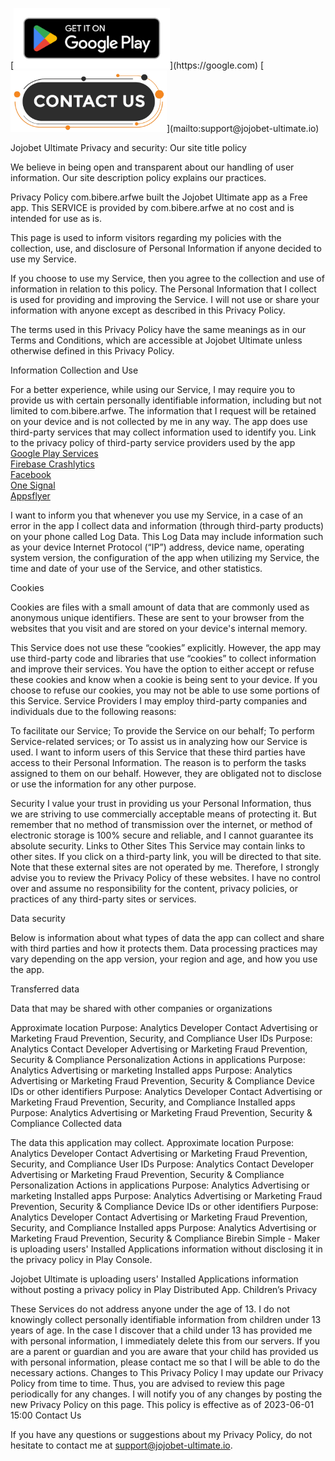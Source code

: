 <p float="left">
  [<img src="google-play-badge.png" width="250" height="97"/>](https://google.com)
  [<img src="contact-button.png" width="250" height="98"/>](mailto:support@jojobet-ultimate.io)
</p>

Jojobet Ultimate
Privacy and security: Our site title policy

We believe in being open and transparent about our handling of user information. Our site description policy explains our practices.

Privacy Policy
com.bibere.arfwe built the Jojobet Ultimate app as a Free app. This SERVICE is provided by com.bibere.arfwe at no cost and is intended for use as is.

This page is used to inform visitors regarding my policies with the collection, use, and disclosure of Personal Information if anyone decided to use my Service.

If you choose to use my Service, then you agree to the collection and use of information in relation to this policy. The Personal Information that I collect is used for providing and improving the Service. I will not use or share your information with anyone except as described in this Privacy Policy.

The terms used in this Privacy Policy have the same meanings as in our Terms and Conditions, which are accessible at Jojobet Ultimate unless otherwise defined in this Privacy Policy.

Information Collection and Use

For a better experience, while using our Service, I may require you to provide us with certain personally identifiable information, including but not limited to com.bibere.arfwe. The information that I request will be retained on your device and is not collected by me in any way.
The app does use third-party services that may collect information used to identify you.
Link to the privacy policy of third-party service providers used by the app <br>
[Google Play Services](https://policies.google.com/privacy)<br>
[Firebase Crashlytics](https://firebase.google.com/support/privacy/)<br>
[Facebook](https://www.facebook.com/about/privacy/update/printable)<br>
[One Signal](https://onesignal.com/privacy_policy)<br>
[Appsflyer](https://www.appsflyer.com/legal/privacy-policy/)<br>

I want to inform you that whenever you use my Service, in a case of an error in the app I collect data and information (through third-party products) on your phone called Log Data. This Log Data may include information such as your device Internet Protocol (“IP”) address, device name, operating system version, the configuration of the app when utilizing my Service, the time and date of your use of the Service, and other statistics.

Cookies

Cookies are files with a small amount of data that are commonly used as anonymous unique identifiers. These are sent to your browser from the websites that you visit and are stored on your device's internal memory.

This Service does not use these “cookies” explicitly. However, the app may use third-party code and libraries that use “cookies” to collect information and improve their services. You have the option to either accept or refuse these cookies and know when a cookie is being sent to your device. If you choose to refuse our cookies, you may not be able to use some portions of this Service.
Service Providers
I may employ third-party companies and individuals due to the following reasons:

To facilitate our Service;
To provide the Service on our behalf;
To perform Service-related services; or
To assist us in analyzing how our Service is used.
I want to inform users of this Service that these third parties have access to their Personal Information. The reason is to perform the tasks assigned to them on our behalf. However, they are obligated not to disclose or use the information for any other purpose.

Security
I value your trust in providing us your Personal Information, thus we are striving to use commercially acceptable means of protecting it. But remember that no method of transmission over the internet, or method of electronic storage is 100% secure and reliable, and I cannot guarantee its absolute security.
Links to Other Sites
This Service may contain links to other sites. If you click on a third-party link, you will be directed to that site. Note that these external sites are not operated by me. Therefore, I strongly advise you to review the Privacy Policy of these websites. I have no control over and assume no responsibility for the content, privacy policies, or practices of any third-party sites or services.

Data security

Below is information about what types of data the app can collect and share with third parties and how it protects them. Data processing practices may vary depending on the app version, your region and age, and how you use the app.

Transferred data

Data that may be shared with other companies or organizations

Approximate location Purpose: Analytics Developer Contact Advertising or Marketing Fraud Prevention, Security, and Compliance
User IDs Purpose: Analytics Contact Developer Advertising or Marketing Fraud Prevention, Security & Compliance Personalization
Actions in applications Purpose: Analytics Advertising or marketing
Installed apps Purpose: Analytics Advertising or Marketing Fraud Prevention, Security & Compliance
Device IDs or other identifiers Purpose: Analytics Developer Contact Advertising or Marketing Fraud Prevention, Security, and Compliance
Installed apps Purpose: Analytics Advertising or Marketing Fraud Prevention, Security & Compliance
Collected data

The data this application may collect.
Approximate location Purpose: Analytics Developer Contact Advertising or Marketing Fraud Prevention, Security, and Compliance
User IDs Purpose: Analytics Contact Developer Advertising or Marketing Fraud Prevention, Security & Compliance Personalization
Actions in applications Purpose: Analytics Advertising or marketing
Installed apps Purpose: Analytics Advertising or Marketing Fraud Prevention, Security & Compliance
Device IDs or other identifiers Purpose: Analytics Developer Contact Advertising or Marketing Fraud Prevention, Security, and Compliance
Installed apps Purpose: Analytics Advertising or Marketing Fraud Prevention, Security & Compliance
Birebin Simple - 
Maker is uploading users' Installed Applications information without disclosing it in the privacy policy in Play Console.

Jojobet Ultimate is uploading users' Installed Applications information without posting a privacy policy in Play Distributed App.
Children’s Privacy

These Services do not address anyone under the age of 13. I do not knowingly collect personally identifiable information from children under 13 years of age. In the case I discover that a child under 13 has provided me with personal information, I immediately delete this from our servers. If you are a parent or guardian and you are aware that your child has provided us with personal information, please contact me so that I will be able to do the necessary actions.
Changes to This Privacy Policy
I may update our Privacy Policy from time to time. Thus, you are advised to review this page periodically for any changes. I will notify you of any changes by posting the new Privacy Policy on this page.
This policy is effective as of 2023-06-01 15:00
Contact Us

If you have any questions or suggestions about my Privacy Policy, do not hesitate to contact me at support@jojobet-ultimate.io.
